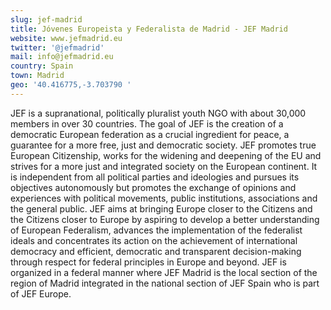 ```yaml
---
slug: jef-madrid
title: Jóvenes Europeista y Federalista de Madrid - JEF Madrid
website: www.jefmadrid.eu
twitter: '@jefmadrid'
mail: info@jefmadrid.eu
country: Spain
town: Madrid
geo: '40.416775,-3.703790 '
---
```

<!--StartFragment-->

JEF is a supranational, politically pluralist youth NGO with about 30,000 members in over 30 countries. The goal of JEF is the creation of a democratic European federation as a crucial ingredient for peace, a guarantee for a more free, just and democratic society. JEF promotes true European Citizenship, works for the widening and deepening of the EU and strives for a more just and integrated society on the European continent. It is independent from all political parties and ideologies and pursues its objectives autonomously but promotes the exchange of opinions and experiences with political movements, public institutions, associations and the general public. JEF aims at bringing Europe closer to the Citizens and the Citizens closer to Europe by aspiring to develop a better understanding of European Federalism, advances the implementation of the federalist ideals and concentrates its action on the achievement of international democracy and efficient, democratic and transparent decision-making through respect for federal principles in Europe and beyond. JEF is organized in a federal manner where JEF Madrid is the local section of the region of Madrid integrated in the national section of JEF Spain who is part of JEF Europe.

<!--EndFragment-->
